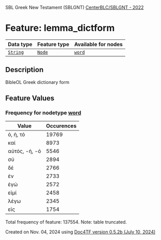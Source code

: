 SBL Greek New Testament (SBLGNT) [CenterBLC/SBLGNT - 2022](https://github.com/CenterBLC/SBLGNT)
# Feature: lemma_dictform
Data type|Feature type|Available for nodes
---|---|---
[`String`](featuresbydatatype.md#string)|[`Node`](featuresbytype.md#node)| [`word`](featuresbynodetype.md#word) 
## Description
BibleOL Greek dictionary form
## Feature Values
### Frequency for nodetype [word](featuresbynodetype.md#word)
Value|Occurences
---|---
ὁ, ἡ, τό|19769
καί|8973
αὐτός, -ή, -ό|5546
σύ|2894
δέ|2766
ἐν|2733
ἐγώ|2572
εἰμί|2458
λέγω|2345
εἰς|1754

Total frequency of feature: 137554. Note: table truncated.
  

Created on Nov. 04, 2024 using [Doc4TF version 0.5.2b (July 10, 2024)](https://github.com/tonyjurg/Doc4TF/blob/main/CreateFeatureDoc.ipynb) 